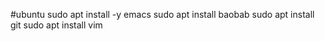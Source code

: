 #ubuntu
sudo apt install -y emacs
sudo apt install baobab
sudo apt install git
sudo apt install vim

